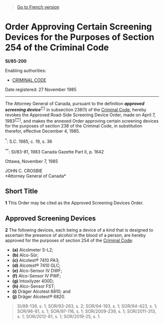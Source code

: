 > [Go to French version](/fr/Règlements/Textes%20réglementaires/85/200.md)

# Order Approving Certain Screening Devices for the Purposes of Section 254 of the Criminal Code

**SI/85-200**

Enabling authorities: 
- [CRIMINAL CODE](/en/Acts/Revised%20Statutes%20of%20Canada/C/C-46.md)

Date registered: 27 November 1985

----------

The Attorney General of Canada, pursuant to the definition ***approved screening device***<sup><a href='#fn_SI-85-200_e_hq_7824'>[*]</a></sup> in subsection 238(1) of the [Criminal Code](/en/Acts/Revised%20Statutes%20of%20Canada/C/C-46.md), hereby revokes the Approved Road-Side Screening Device Order, made on April 7, 1983<sup><a href='#fn_SI-85-200_e_hq_7825'>[**]</a></sup>, and makes the annexed Order approving certain screening devices for the purposes of section 238 of the Criminal Code, in substitution therefor, effective December 4, 1985.

<a name='fn_SI-85-200_e_hq_7824'><sup>*</sup></a>: S.C. 1985, c. 19, s. 36<br />

<a name='fn_SI-85-200_e_hq_7825'><sup>**</sup></a>: SI/83-81, 1983 Canada Gazette Part II, p. 1642<br />

Ottawa, November 7, 1985


<p>JOHN C. CROSBIE<br />*Attorney General of Canada*<br /></p>




## Short Title


**1** This Order may be cited as the Approved Screening Devices Order.




## Approved Screening Devices


**2** The following devices, each being a device of a kind that is designed to ascertain the presence of alcohol in the blood of a person, are hereby approved for the purposes of section 254 of the [Criminal Code](/en/Acts/Revised%20Statutes%20of%20Canada/C/C-46.md):
- **(a)** Alcolmeter S-L2;
- **(b)** Alco-Sûr;
- **(c)** Alcotest® 7410 PA3;
- **(d)** Alcotest® 7410 GLC;
- **(e)** Alco-Sensor IV DWF;
- **(f)** Alco-Sensor IV PWF;
- **(g)** Intoxilyzer 400D;
- **(h)** Alco-Sensor FST;
- **(i)** Dräger Alcotest 6810; and
- **(j)** Dräger Alcotest® 6820.
> SI/88-136, s. 1; SOR/93-263, s. 2; SOR/94-193, s. 1; SOR/94-423, s. 1; SOR/96-81, s. 1; SOR/97-116, s. 1; SOR/2009-239, s. 1; SOR/2011-313, s. 1; SOR/2012-61, s. 1; SOR/2019-25, s. 1.



